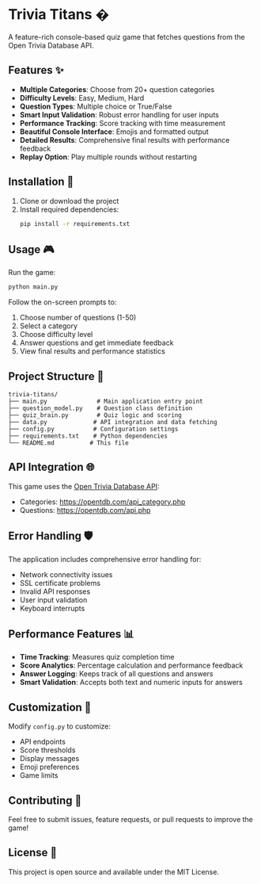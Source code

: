 # Trivia Titans �

A feature-rich console-based quiz game that fetches questions from the Open Trivia Database API.

## Features ✨

- **Multiple Categories**: Choose from 20+ question categories
- **Difficulty Levels**: Easy, Medium, Hard
- **Question Types**: Multiple choice or True/False
- **Smart Input Validation**: Robust error handling for user inputs
- **Performance Tracking**: Score tracking with time measurement
- **Beautiful Console Interface**: Emojis and formatted output
- **Detailed Results**: Comprehensive final results with performance feedback
- **Replay Option**: Play multiple rounds without restarting

## Installation 🚀

1. Clone or download the project
2. Install required dependencies:
   ```bash
   pip install -r requirements.txt
   ```

## Usage 🎮

Run the game:
```bash
python main.py
```

Follow the on-screen prompts to:
1. Choose number of questions (1-50)
2. Select a category
3. Choose difficulty level
4. Answer questions and get immediate feedback
5. View final results and performance statistics

## Project Structure 📁

```
trivia-titans/
├── main.py              # Main application entry point
├── question_model.py    # Question class definition
├── quiz_brain.py        # Quiz logic and scoring
├── data.py             # API integration and data fetching
├── config.py           # Configuration settings
├── requirements.txt    # Python dependencies
└── README.md          # This file
```

## API Integration 🌐

This game uses the [Open Trivia Database API](https://opentdb.com/):
- Categories: https://opentdb.com/api_category.php
- Questions: https://opentdb.com/api.php

## Error Handling 🛡️

The application includes comprehensive error handling for:
- Network connectivity issues
- SSL certificate problems
- Invalid API responses
- User input validation
- Keyboard interrupts

## Performance Features 📊

- **Time Tracking**: Measures quiz completion time
- **Score Analytics**: Percentage calculation and performance feedback
- **Answer Logging**: Keeps track of all questions and answers
- **Smart Validation**: Accepts both text and numeric inputs for answers

## Customization 🎨

Modify `config.py` to customize:
- API endpoints
- Score thresholds
- Display messages
- Emoji preferences
- Game limits

## Contributing 🤝

Feel free to submit issues, feature requests, or pull requests to improve the game!

## License 📄

This project is open source and available under the MIT License.
